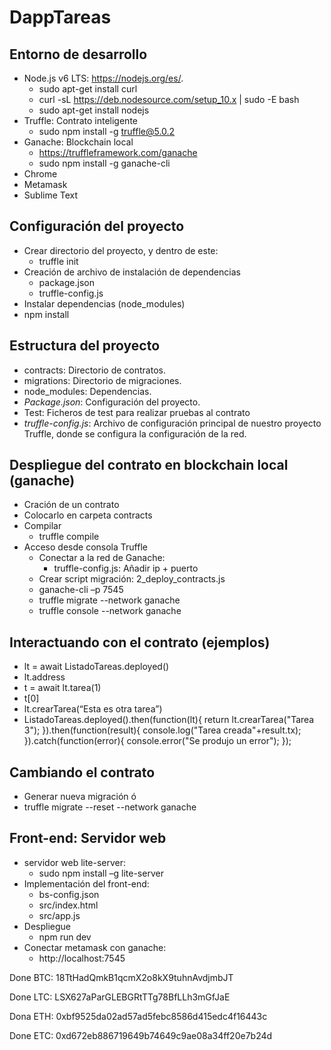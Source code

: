 # DappTareas
## Entorno de desarrollo

* Node.js v6 LTS: https://nodejs.org/es/. 
  * sudo apt-get install curl
  * curl -sL https://deb.nodesource.com/setup_10.x | sudo -E bash
  * sudo apt-get install nodejs
* Truffle: Contrato inteligente
  * sudo npm install -g truffle@5.0.2
* Ganache: Blockchain local
  * https://truffleframework.com/ganache
  * sudo npm install -g ganache-cli
* Chrome
* Metamask
* Sublime Text

## Configuración del proyecto

* Crear directorio del proyecto, y dentro de este:
  * truffle init
* Creación de archivo de instalación de dependencias
  * package.json
  * truffle-config.js
* Instalar dependencias (node_modules)
 * npm install

## Estructura del proyecto
* contracts: Directorio de contratos.
* migrations: Directorio de migraciones.
* node_modules: Dependencias.
* _Package.json_: Configuración del proyecto.
* Test: Ficheros de test para realizar pruebas al contrato
* _truffle-config.js_: Archivo de configuración principal de nuestro proyecto Truffle, donde se configura la configuración de la red.

## Despliegue del contrato en blockchain local (ganache)
* Cración de un contrato
* Colocarlo en carpeta contracts
* Compilar
  * truffle compile
* Acceso desde consola Truffle
  * Conectar a la red de Ganache: 
    * truffle-config.js: Añadir ip + puerto
  * Crear script migración: 2_deploy_contracts.js
  * ganache-cli –p 7545
  * truffle migrate --network ganache
  * truffle console --network ganache

## Interactuando con el contrato (ejemplos)
  * lt = await ListadoTareas.deployed()
  * lt.address
  * t  = await lt.tarea(1) 
  * t[0]
  * lt.crearTarea(“Esta es otra tarea”)
  * ListadoTareas.deployed().then(function(lt){ return lt.crearTarea("Tarea 3"); }).then(function(result){ console.log("Tarea creada"+result.tx); }).catch(function(error){ console.error("Se produjo un error"); });

## Cambiando el contrato
* Generar nueva migración ó
* truffle migrate --reset --network ganache 

## Front-end: Servidor web
* servidor web lite-server: 
  * sudo npm install –g lite-server
* Implementación del front-end:
  * bs-config.json
  * src/index.html
  * src/app.js
* Despliegue
  * npm run dev
* Conectar metamask con ganache: 
  * http://localhost:7545


Done BTC: 18TtHadQmkB1qcmX2o8kX9tuhnAvdjmbJT

Done LTC: LSX627aParGLEBGRtTTg78BfLLh3mGfJaE

Dona ETH: 0xbf9525da02ad57ad5febc8586d415edc4f16443c

Done ETC: 0xd672eb886719649b74649c9ae08a34ff20e7b24d
